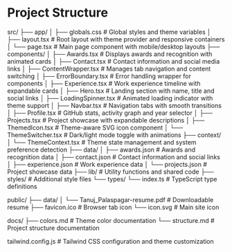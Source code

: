 # Project Structure

src/
├── app/
│   ├── globals.css          # Global styles and theme variables
│   ├── layout.tsx           # Root layout with theme provider and responsive containers
│   └── page.tsx            # Main page component with mobile/desktop layouts
├── components/
│   ├── Awards.tsx          # Displays awards and recognition with animated cards
│   ├── Contact.tsx         # Contact information and social media links
│   ├── ContentWrapper.tsx  # Manages tab navigation and content switching
│   ├── ErrorBoundary.tsx   # Error handling wrapper for components
│   ├── Experience.tsx      # Work experience timeline with expandable cards
│   ├── Hero.tsx           # Landing section with name, title and social links
│   ├── LoadingSpinner.tsx  # Animated loading indicator with theme support
│   ├── Navbar.tsx         # Navigation tabs with smooth transitions
│   ├── Profile.tsx        # GitHub stats, activity graph and year selector
│   ├── Projects.tsx       # Project showcase with expandable descriptions
│   ├── ThemedIcon.tsx     # Theme-aware SVG icon component
│   └── ThemeSwitcher.tsx  # Dark/light mode toggle with animations
├── context/
│   └── ThemeContext.tsx    # Theme state management and system preference detection
├── data/
│   ├── awards.json         # Awards and recognition data
│   ├── contact.json        # Contact information and social links
│   ├── experience.json     # Work experience data
│   └── projects.json       # Project showcase data
├── lib/                    # Utility functions and shared code
├── styles/                 # Additional style files
└── types/
    └── index.ts           # TypeScript type definitions

public/
├── data/
│   └── Tanuj_Palaspagar-resume.pdf  # Downloadable resume
├── favicon.ico            # Browser tab icon
└── icon.svg              # Main site icon

docs/
├── colors.md             # Theme color documentation
└── structure.md         # Project structure documentation

tailwind.config.js       # Tailwind CSS configuration and theme customization
